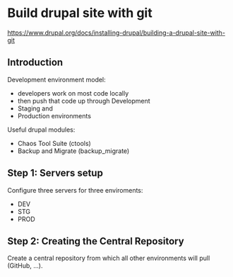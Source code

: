 # Build drupal site with git

<https://www.drupal.org/docs/installing-drupal/building-a-drupal-site-with-git>

## Introduction

Development environment model:

* developers work on most code locally
* then push that code up through Development
* Staging and
* Production environments

Useful drupal modules:

* Chaos Tool Suite (ctools)
* Backup and Migrate (backup_migrate)

## Step 1: Servers setup

Configure three servers for three enviroments:

* DEV
* STG
* PROD

## Step 2: Creating the Central Repository

Create a central repository from which all other environments will pull (GitHub, ...).
